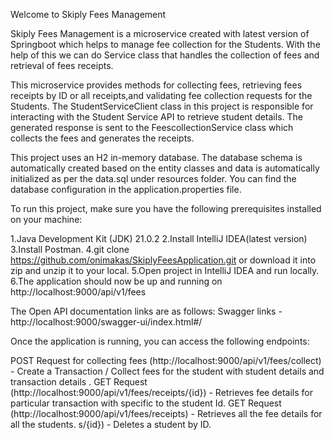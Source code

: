 Welcome to Skiply Fees Management

Skiply Fees Management is a microservice created with latest version of Springboot which helps to manage fee collection for the Students. 
With the help of this we can do Service class that handles the collection of fees and retrieval of fees receipts.

This microservice provides methods for collecting fees, retrieving fees receipts by ID or all receipts,and validating fee collection requests for the Students.
The StudentServiceClient class in this project is responsible for interacting with the Student Service API to retrieve student details.
The generated response is sent to the FeescollectionService class which collects the fees and generates the receipts.


This project uses an H2 in-memory database. 
The database schema is automatically created based on the entity classes and data is automatically initialized as per the data.sql under resources folder. 
You can find the database configuration in the application.properties file.

To run this project, make sure you have the following prerequisites installed on your machine:

1.Java Development Kit (JDK) 21.0.2 
2.Install IntelliJ IDEA(latest version) 
3.Install Postman. 
4.git clone https://github.com/onimakas/SkiplyFeesApplication.git or download it into zip and unzip it to your local. 
5.Open project in IntelliJ IDEA and run locally. 
6.The application should now be up and running on http://localhost:9000/api/v1/fees

The Open API documentation links are as follows: Swagger links - http://localhost:9000/swagger-ui/index.html#/

Once the application is running, you can access the following endpoints:

POST Request for collecting fees (http://localhost:9000/api/v1/fees/collect) - Create a Transaction / Collect fees for the student with student details and transaction details . 
GET Request (http://localhost:9000/api/v1/fees/receipts/{id}) - Retrieves fee details for particular transaction with specific to the student Id. 
GET Request (http://localhost:9000/api/v1/fees/receipts) - Retrieves all the fee details for all the students.
s/{id}) - Deletes a student by ID.
